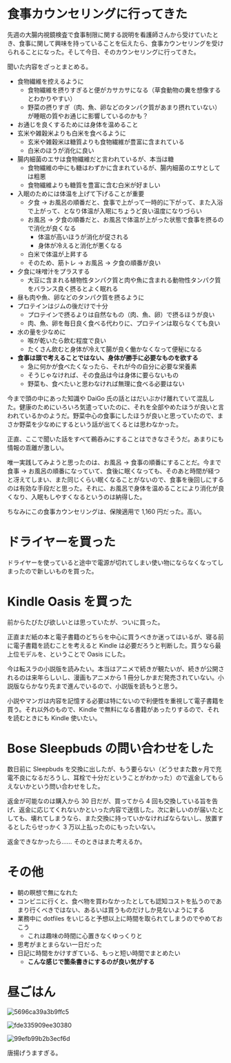 # 食事カウンセリングに行ってきた
先週の大腸内視鏡検査で食事制限に関する説明を看護師さんから受けていたとき、食事に関して興味を持っていることを伝えたら、食事カウンセリングを受けられることになった。そして今日、そのカウンセリングに行ってきた。

聞いた内容をざっとまとめる。

- 食物繊維を控えるように
  - 食物繊維を摂りすぎると便がカサカサになる（草食動物の糞を想像するとわかりやすい）
  - 野菜の摂りすぎ（肉、魚、卵などのタンパク質があまり摂れていない）が睡眠の質やお通じに影響しているのかも？
- お通じを良くするためには身体を温めること
- 玄米や雑穀米よりも白米を食べるように
  - 玄米や雑穀米は糖質よりも食物繊維が豊富に含まれている
  - 白米のほうが消化に良い
- 腸内細菌のエサは食物繊維だと言われているが、本当は糖
  - 食物繊維の中にも糖はわずかに含まれているが、腸内細菌のエサとしては粗悪
  - 食物繊維よりも糖質を豊富に含む白米が好ましい
- 入眠のためには体温を上げて下げることが重要
  - 夕食 → お風呂の順番だと、食事で上がって一時的に下がって、また入浴で上がって、となり体温が入眠にちょうど良い温度になりづらい
  - お風呂 → 夕食の順番だと、お風呂で体温が上がった状態で食事を摂るので消化が良くなる
    - 体温が高いほうが消化が促される
    - 身体が冷えると消化が悪くなる
  - 白米で体温が上昇する
  - そのため、筋トレ → お風呂 → 夕食の順番が良い
- 夕食に味噌汁をプラスする
  - 大豆に含まれる植物性タンパク質と肉や魚に含まれる動物性タンパク質をバランス良く摂るとよく眠れる
- 昼も肉や魚、卵などのタンパク質を摂るように
- プロテインはジムの後だけで十分
  - プロテインで摂るよりは自然なもの（肉、魚、卵）で摂るほうが良い
  - 肉、魚、卵を毎日良く食べる代わりに、プロテインは取らなくても良い
- 水の量を少なめに
  - 喉が乾いたら飲む程度で良い
  - たくさん飲むと身体が冷えて腸が良く働かなくなって便秘になる
- **食事は頭で考えることではない、身体が勝手に必要なものを欲する**
  - 急に何かが食べたくなったら、それが今の自分に必要な栄養素
  - そうじゃなければ、その食品は今は身体に要らないもの
  - 野菜も、食べたいと思わなければ無理に食べる必要はない

今まで頭の中にあった知識や DaiGo 氏の話とはだいぶかけ離れていて混乱した。健康のためにいろいろ気遣っていたのに、それを全部やめたほうが良いと言われているかのようだ。野菜中心の食事にしたほうが良いと思っていたので、まさか野菜を少なめにするという話が出てくるとは思わなかった。

正直、ここで聞いた話をすべて鵜呑みにすることはできなさそうだ。あまりにも情報の乖離が激しい。

唯一実践してみようと思ったのは、お風呂 → 食事の順番にすることだ。今まで食事 → お風呂の順番になっていて、食後に眠くなっても、そのあと時間が経つと冴えてしまい、また同じくらい眠くなることがないので、食事を後回しにするのは有効な手段だと思った。それに、お風呂で身体を温めることにより消化が良くなり、入眠もしやすくなるというのは納得した。

ちなみにこの食事カウンセリングは、保険適用で 1,160 円だった。高い。

# ドライヤーを買った
ドライヤーを使っていると途中で電源が切れてしまい使い物にならなくなってしまったので新しいものを買った。

# Kindle Oasis を買った
前からたびたび欲しいとは思っていたが、ついに買った。

正直まだ紙の本と電子書籍のどちらを中心に買うべきか迷ってはいるが、寝る前に電子書籍を読むことを考えると Kindle は必要だろうと判断した。買うなら最上位モデルを、ということで Oasis にした。

今は転スラの小説版を読みたい。本当はアニメで続きが観たいが、続きが公開されるのは来年らしいし、漫画もアニメから 1 冊分しかまだ発売されていない。小説版ならかなり先まで進んでいるので、小説版を読もうと思う。

小説やマンガは内容を記憶する必要は特にないので利便性を重視して電子書籍を買う。それ以外のもので、Kindle で無料になる書籍があったりするので、それを読むときにも Kindle 使いたい。

# Bose Sleepbuds の問い合わせをした
数日前に Sleepbuds を交換に出したが、もう要らない（どうせまた数ヶ月で充電不良になるだろうし、耳栓で十分だということがわかった）ので返金してもらえないかという問い合わせをした。

返金が可能なのは購入から 30 日だが、買ってから 4 回も交換している旨を告げ、返金に応じてくれないかといった内容で送信した。次に新しいのが届いたとしても、壊れてしまうなら、また交換に持っていかなければならないし、放置するとしたらせっかく 3 万以上払ったのにもったいない。

返金できなかったら...... そのときはまた考えるか。

# その他
- 朝の瞑想で無になれた
- コンビニに行くと、食べ物を買わなかったとしても認知コストを払うのであまり行くべきではない、あるいは買うものだけしか見ないようにする
- 業務中に dotfiles をいじると予想以上に時間を取られてしまうのでやめておこう
  - これは趣味の時間に心置きなくゆっくりと
- 思考がまとまらない一日だった
- 日記に時間をかけすぎている、もっと短い時間でまとめたい
  - **こんな感じで箇条書きにするのが良い気がする**

# 昼ごはん
![5696ca39a3b9ffc5](https://noraworld.github.io/box-bulbasaur/2019/09/5696ca39a3b9ffc5.jpg)

![fde335909ee30380](https://noraworld.github.io/box-bulbasaur/2019/09/fde335909ee30380.jpg)

![99efb99b2b3ecf6d](https://noraworld.github.io/box-bulbasaur/2019/09/99efb99b2b3ecf6d.jpg)

唐揚げうますぎる。
